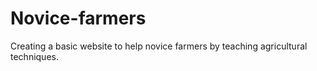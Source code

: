# Novice-farmers
Creating a basic website to help novice farmers by teaching agricultural techniques.
